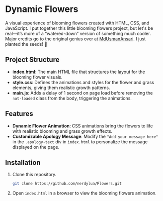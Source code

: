 # Dynamic Flowers 

A visual experience of blooming flowers created with HTML, CSS, and JavaScript.
I put together this little blooming flowers project, but let's be real—it’s more of a “watered-down” version of something much cooler. Major credits go to the original genius over at [MdUsmanAnsari](https://github.com/MdUsmanAnsari). I just planted the seeds! 🌱

## Project Structure

- **index.html**: The main HTML file that structures the layout for the blooming flower visuals.
- **style.css**: Defines the animations and styles for the flower and grass elements, giving them realistic growth patterns.
- **main.js**: Adds a delay of 1 second on page load before removing the `not-loaded` class from the body, triggering the animations.

## Features

- **Dynamic Flower Animation**: CSS animations bring the flowers to life with realistic blooming and grass growth effects.
- **Customizable Apology Message**: Modify the `"Add your message here"` in the `.apology-text` div in `index.html` to personalize the message displayed on the page.

## Installation

1. Clone this repository.
    ```bash
    git clone https://github.com/nerdylua/Flowers.git
    ```
2. Open `index.html` in a browser to view the blooming flowers animation.
